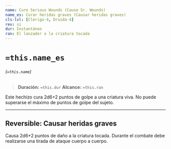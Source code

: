 ```yaml
---
name: Cure Serious Wounds (Cause Sr. Wounds)
name_es: Curar heridas graves (Causar heridas graves)
cls-lvl: [Clérigo-4, Druida-4]
rev: si
dur: Instantáneo
ran: El lanzador o la criatura tocada
---
```

# `=this.name_es`
###### (`=this.name`)

>**Duración:** `=this.dur`
>**Alcance:** `=this.ran`

Este hechizo cura 2d6+2 puntos de golpe a una criatura viva. No puede superarse el máximo de puntos de golpe del sujeto.

---

## Reversible: Causar heridas graves

Causa 2d6+2 puntos de daño a la criatura tocada. Durante el combate debe realizarse una tirada de ataque cuerpo a cuerpo.